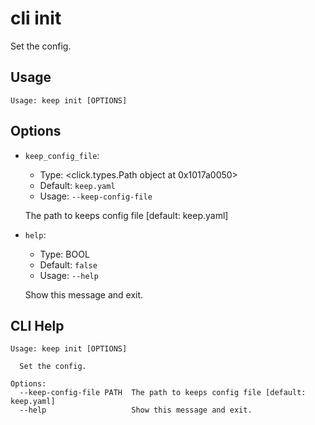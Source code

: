 
# cli init

Set the config.

## Usage

```
Usage: keep init [OPTIONS]
```

## Options
* `keep_config_file`:
  * Type: <click.types.Path object at 0x1017a0050>
  * Default: `keep.yaml`
  * Usage: `--keep-config-file`

  The path to keeps config file [default: keep.yaml]


* `help`:
  * Type: BOOL
  * Default: `false`
  * Usage: `--help`

  Show this message and exit.



## CLI Help

```
Usage: keep init [OPTIONS]

  Set the config.

Options:
  --keep-config-file PATH  The path to keeps config file [default: keep.yaml]
  --help                   Show this message and exit.
```
